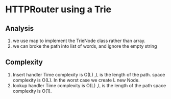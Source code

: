 # HTTPRouter using a Trie

## Analysis

1. we use map to implement the TrieNode class rather than array.
2. we can broke the path into list of words, and ignore the empty string

## Complexity

1. Insert handler
   Time complexity is O(L) ,L is the length of the path.
   space complexity is O(L). In the worst case we create L new Node.
2. lookup handler
   Time complexity is O(L) ,L is the length of the path
   space complexity is O(1).
